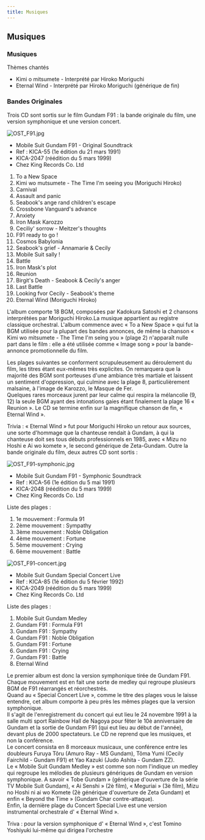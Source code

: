 ```yaml
---
title: Musiques
---
```


Musiques
--------

### Musiques


Thèmes chantés


* Kimi o mitsumete - Interprété par Hiroko Moriguchi
* Eternal Wind - Interprété par Hiroko Moriguchi (générique de fin)


### Bandes Originales


Trois CD sont sortis sur le film Gundam F91 : la bande originale du film, une version symphonique et une version concert.


![OST_F91.jpg](/images/mini/images-stories-saga-F91-images-cd-_tb_x150_OST_F91.jpg)


* Mobile Suit Gundam F91 - Original Soundtrack
* Ref : KICA-55 (1e édition du 21 mars 1991)
* KICA-2047 (réédition du 5 mars 1999)
* Chez King Records Co. Ltd


1. To a New Space
2. Kimi wo mutsumete - The Time I'm seeing you (Moriguchi Hiroko)
3. Carnival
4. Assault and panic
5. Seabook's ange rand children's escape
6. Crossbone Vanguard's advance
7. Anxiety
8. Iron Mask Karozzo
9. Ceciliy' sorrow - Meitzer's thoughts
10. F91 ready to go !
11. Cosmos Babylonia
12. Seabook's grief - Annamarie & Cecily
13. Mobile Suit sally !
14. Battle
15. Iron Mask's plot
16. Reunion
17. Birgit's Death - Seabook & Cecily's anger
18. Last Battle
19. Looking fvor Cecily - Seabook's theme
20. Eternal Wind (Moriguchi Hiroko)


L'album comporte 18 BGM, composées par Kadokura Satoshi et 2 chansons interprétées par Moriguchi Hiroko.La musique appartient au registre classique orchestral. L'album commence avec « To a New Space » qui fut la BGM utilisée pour la plupart des bandes annonces, de même la chanson « Kimi wo mitsumete - The Time I'm seing you » (plage 2) n'apparaît nulle part dans le film : elle a été utilisée comme « Image song » pour la bande-annonce promotionnelle du film.


Les plages suivantes se conforment scrupuleusement au déroulement du film, les titres étant eux-mêmes très explicites. On remarquera que la majorité des BGM sont porteuses d'une ambiance très martiale et laissent un sentiment d'oppression, qui culmine avec la plage 8, particulièrement malsaine, à l'image de Karozzo, le Masque de Fer.  
Quelques rares morceaux jurent par leur calme qui respira la mélancolie (9, 12) la seule BGM ayant des intonations gaies étant finalement la plage 16 « Reunion ». Le CD se termine enfin sur la magnifique chanson de fin, « Eternal Wind ».


Trivia : « Eternal Wind » fut pour Moriguchi Hiroko un retour aux sources, une sorte d'hommage que la chanteuse rendait à Gundam, à qui la chanteuse doit ses tous débuts professionnels en 1985, avec « Mizu no Hoshi e Ai wo komete », le second générique de Zeta-Gundam. Outre la bande originale du film, deux autres CD sont sortis :


![OST_F91-symphonic.jpg](/images/mini/images-stories-saga-F91-images-cd-_tb_x150_OST_F91-symphonic.jpg)


* Mobile Suit Gundam F91 - Symphonic Soundtrack
* Ref : KICA-56 (1e édition du 5 mai 1991)
* KICA-2048 (réédition du 5 mars 1999)
* Chez King Records Co. Ltd


Liste des plages :


1. 1e mouvement : Formula 91
2. 2ème mouvement : Sympathy
3. 3ème mouvement : Noble Obligation
4. 4ème mouvement : Fortune
5. 5ème mouvement : Crying
6. 6ème mouvement : Battle


![OST_F91-concert.jpg](/images/mini/images-stories-saga-F91-images-cd-_tb_x150_OST_F91-concert.jpg)


* Mobile Suit Gundam Special Concert Live
* Ref : KICA-85 (1è édition du 5 février 1992)
* KICA-2049 (réédition du 5 mars 1999)
* Chez King Records Co. Ltd


Liste des plages :


1. Mobile Suit Gundam Medley
2. Gundam F91 : Formula F91
3. Gundam F91 : Sympathy
4. Gundam F91 : Noble Obligation
5. Gundam F91 : Fortune
6. Gundam F91 : Crying
7. Gundam F91 : Battle
8. Eternal Wind


Le premier album est donc la version symphonique tirée de Gundam F91. Chaque mouvement est en fait une sorte de medley qui regroupe plusieurs BGM de F91 réarrangés et réorchestrés.  
Quand au « Special Concert Live », comme le titre des plages vous le laisse entendre, cet album comporte à peu près les mêmes plages que la version symphonique.  
Il s'agit de l'enregistrement du concert qui eut lieu le 24 novembre 1991 à la salle multi sport Rainbow Hall de Nagoya pour fêter le 10è anniversaire de Gundam et la sortie de Gundam F91 (qui eut lieu au début de l'année), devant plus de 2000 spectateurs. Le CD ne reprend que les musiques, et non la conférence.  
Le concert consista en 8 morceaux musicaux, une conférence entre les doubleurs Furuya Tôru (Amuro Ray - MS Gundam), Tôma Yumi (Cecily Fairchild - Gundam F91) et Yao Kazuki (Judo Ashita - Gundam ZZ).  
Le « Mobile Suit Gundam Medley » est comme son nom l'indique un medley qui regroupe les mélodies de plusieurs génériques de Gundam en version symphonique. A savoir « Tobe Gundam » (générique d'ouverture de la série TV Mobile Suit Gundam), « Ai Senshi » (2è film), « Meguriai » (3è film), Mizu no Hoshi ni ai wo Komete (2è générique d'ouverture de Zeta Gundam) et enfin « Beyond the Time » (Gundam Char contre-attaque).  
Enfin, la dernière plage du Concert Special Live est une version instrumental orchestrale d' « Eternal Wind ».  
  
Triva : pour la version symphonique d' « Eternal Wind », c'est Tomino Yoshiyuki lui-même qui dirigea l'orchestre



